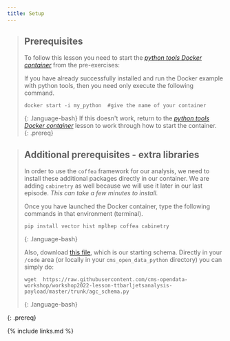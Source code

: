 ```yaml
---
title: Setup
---
```

> ## Prerequisites
>
> To follow this lesson you need to start the [*python tools Docker container*](https://cms-opendata-workshop.github.io/workshop2023-lesson-docker/03-docker-for-cms-opendata/index.html#python-tools-container) from the pre-exercises:
>
> If you have already successfully installed and run the Docker example with python tools, then you need only execute the following command.
> ~~~
> docker start -i my_python  #give the name of your container
> ~~~
> {: .language-bash}
> If this doesn't work, return to the [*python tools Docker container*](https://cms-opendata-workshop.github.io/workshop2023-lesson-docker/03-docker-for-cms-opendata/index.html#python-tools-container) lesson to work through how to start the container.  
{: .prereq}

> ## Additional prerequisites - extra libraries
> In order to use the `coffea` framework for our analysis, we need to install these additional packages directly in our container.  We are adding
> `cabinetry` as well because we will use it later in our last episode. *This can take a few minutes to install.*
>
> Once you have launched the Docker container, type the following commands in that environment (terminal).
> ~~~
> pip install vector hist mplhep coffea cabinetry
> ~~~
> {: .language-bash}
>
> Also, download [this file](https://raw.githubusercontent.com/cms-opendata-workshop/workshop2022-lesson-ttbarljetsanalysis-payload/master/trunk/agc_schema.py), which is our starting schema.  Directly in your `/code` area (or locally in your `cms_open_data_python` directory) you can simply do:
>
> ~~~
> wget  https://raw.githubusercontent.com/cms-opendata-workshop/workshop2022-lesson-ttbarljetsanalysis-payload/master/trunk/agc_schema.py
> ~~~
> {: .language-bash}
>
{: .prereq}


{% include links.md %}
